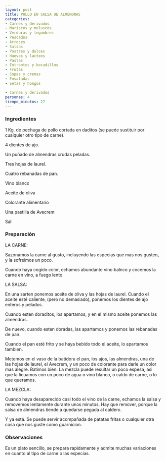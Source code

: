 ```yaml
---
layout: post
title: POLLO EN SALSA DE ALMENDRAS
categories:
- Carnes y derivados
- Mariscos y moluscos
- Verduras y legumbres
- Pescados
- Arroces
- Salsas
- Postres y dulces
- Huevos y lacteos
- Pastas
- Entrantes y bocadillos
- Frutas
- Sopas y cremas
- Ensaladas
- Setas y hongos

- Carnes y derivados
personas: 4 
tiempo_minutos: 27 
---
```

<h3>Ingredientes</h3>
1 Kg. de pechuga de pollo cortada en daditos (se puede sustituir por cualquier otro tipo de carne).

4 dientes de ajo.

Un puñado de almendras crudas peladas.

Tres hojas de laurel.

Cuatro rebanadas de pan.

Vino blanco

Aceite de oliva

Colorante alimentario

Una pastilla de Avecrem

Sal

<h3>Preparación</h3>
LA CARNE:

Sazonamos la carne al gusto, incluyendo las especias que mas nos gusten, y la sofreimos un poco.

Cuando haya cogido color, echamos abundante vino balnco y cocemos la carne en vino, a fuego lento.

LA SALSA:

En una sarten ponemos aceite de oliva y las hojas de laurel. Cuando el aceite esté caliente, (pero no demasiado), ponemos los dientes de ajo enteros y pelados.

Cuando esten doraditos, los apartamos, y en el mismo aceite ponemos las almendras.

De nuevo, cuando esten doradas, las apartamos y ponemos las rebanadas de pan.

Cuando el pan esté frito y se haya bebido todo el aceite, lo apartamos tambien.

Metemos en el vaso de la batidora el pan, los ajos, las almendras, una de las hojas de laurel, el Avecrem, y un poco de colorante para darle un color mas alegre. Batimos bien. La mezcla puede resultar un poco espesa, asi que la licuamos con un poco de agua o vino blanco, o caldo de carne, o lo que queramos.

LA MEZCLA:

Cuando haya desaparecido casi todo el vino de la carne, echamos la salsa y removemos lentamente durante unos minutos. Hay que remover, porque la salsa de almendras tiende a quedarse pegada al caldero.

Y ya está. Se puede servir acompañada de patatas fritas o cualquier otra cosa que nos guste como guarnicion.

<h3>Observaciones</h3>
Es un plato sencillo, se prepara rapidamente y admite muchas variaciones en cuanto al tipo de carne o las especias.

